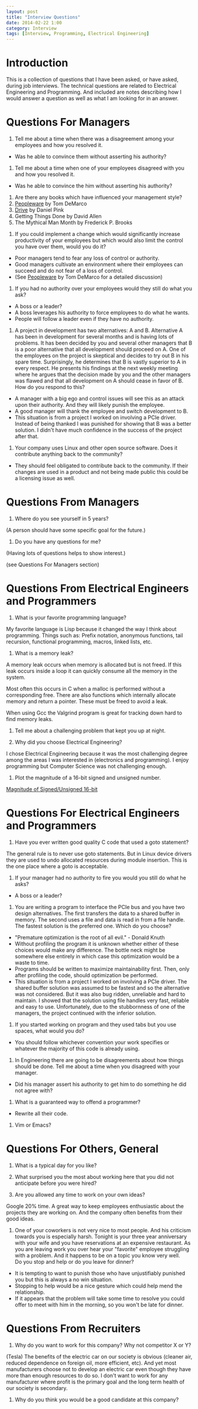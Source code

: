 ```yaml
---
layout: post
title: "Interview Questions"
date: 2014-02-22 1:00
category: Interview
tags: [Interview, Programming, Electrical Engineering]
---
```


# Introduction

This is a collection of questions that I have been asked, or have asked,
during job interviews.
The technical questions are related to Electrical Engineering and Programming.
And included are notes describing how I would answer a question as
well as what I am looking for in an answer.

# Questions For Managers

1. Tell me about a time when there was a disagreement among your employees
and how you resolved it.
  - Was he able to convince them without asserting his authority?

1. Tell me about a time when one of your employees disagreed with you
and how you resolved it.
  - Was he able to convince the him without asserting his authority?

1. Are there any books which have influenced your management style?
  1. [Peopleware][pw] by Tom DeMarco
  1. [Drive][drv] by Daniel Pink
  1. Getting Things Done by David Allen
  1. The Mythical Man Month by Frederick P. Brooks

  [pw]: http://books.google.com/books?id=TVQUAAAAQBAJ
  [drv]: http://books.google.com/books?id=A-agLi2ldB4C

1. If you could implement a change which would significantly increase
productivity of your employees but which would also limit the control
you have over them, would you do it?
  - Poor managers tend to fear any loss of control or authority.
  - Good managers cultivate an environment where their employees can
    succeed and do not fear of a loss of control.
  - (See [Peopleware][pw] by Tom DeMarco for a detailed discussion)

1. If you had no authority over your employees would they still do what
you ask?
  - A boss or a leader?
  - A boss leverages his authority to force employees to do what he wants.
  - People will follow a leader even if they have no authority.

1. A project in development has two alternatives: A and B.
Alternative A has been in development for several months and is having
lots of problems.  It has been decided by you and several other
managers that B is a poor alternative that all development should proceed on A.
One of the employees on the project is skeptical and decides to try out
B in his spare time.
Surprisingly, he determines that B is vastly superior to A in every respect.
He presents his findings at the next weekly meeting
where he argues that the decision made by you and the other
managers was flawed and that all development on A should
cease in favor of B.<br>
How do you respond to this?
  - A manager with a big ego and control issues will see this as an attack
    upon their authority.  And they will likely punish the employee.
  - A good manager will thank the employee and switch development to B.
  - This situation is from a project I worked on involving a PCIe driver.
    Instead of being thanked I was punished for showing that B was a better
    solution.  I didn't have much confidence in the success of the project
    after that.

1. Your company uses Linux and other open source software.
Does it contribute anything back to the community?
  - They should feel obligated to contribute back to the community.
  If their changes are used in a product and not being made public this
  could be a licensing issue as well.

# Questions From Managers

1. Where do you see yourself in 5 years?

  (A person should have some specific goal for the future.)

1. Do you have any questions for me?

  (Having lots of questions helps to show interest.)

  (see Questions For Managers section)

# Questions From Electrical Engineers and Programmers

1. What is your favorite programming language?

  My favorite language is Lisp because it changed the way I think
  about programming.
  Things such as: Prefix notation, anonymous functions, tail recursion,
  functional programming, macros, linked lists, etc.

1. What is a memory leak?

  A memory leak occurs when memory is allocated but is not freed.
  If this leak occurs inside a loop it can quickly consume all the
  memory in the system.

  Most often this occurs in C when a malloc is performed without a
  corresponding free.  There are also functions which internally
  allocate memory and return a pointer.  These must be freed to avoid
  a leak.

  When using Gcc the Valgrind program is great for tracking down
  hard to find memory leaks.

1. Tell me about a challenging problem that kept you up at night.

1. Why did you choose Electrical Engineering?

  I chose Electrical Engineering because it was the most challenging
  degree among the areas I was interested in (electronics and programming).
  I enjoy programming but Computer Science was not challenging enough.

1. Plot the magnitude of a 16-bit signed and unsigned number.

[Magnitude of Signed/Unsigned 16-bit](/programming/2014/01/17/sign_magnitude.html)

# Questions For Electrical Engineers and Programmers

1. Have you ever written good quality C code that used a goto statement?

  The general rule is to never use goto statements.
  But in Linux device drivers they are used to undo allocated resources
  during module insertion.
  This is the one place where a goto is acceptable.

1. If your manager had no authority to fire you would you still do what he
asks?
  - A boss or a leader?

1. You are writing a program to interface the PCIe bus and you have two
design alternatives.  The first transfers the data to a shared
buffer in memory.  The second uses a file and data is read in from a
file handle.  The fastest solution is the preferred one.  Which do you choose?
  - "Premature optimization is the root of all evil." - Donald Knuth
  - Without profiling the program it is unknown whether either of these
  choices would make any difference.  The bottle neck might be somewhere
  else entirely in which case this optimization would be a waste to time.
  - Programs should be written to maximize maintainability first.
  Then, only after profiling the code, should optimization be performed.
  - This situation is from a project I worked on involving a PCIe driver.
  The shared buffer solution was assumed to be fastest and so the alternative
  was not considered.  But it was also bug ridden,
  unreliable and hard to maintain.  I showed that the solution using
  file handles very fast, reliable and easy to use.
  Unfortunately, due to the stubbornness of one of the managers, the project
  continued with the inferior solution.

1. If you started working on program and they used tabs but you use spaces,
what would you do?
  - You should follow whichever convention your work specifies or whatever
  the majority of this code is already using.
  
1. In Engineering there are going to be disagreements about how things
should be done.  Tell me about a time when you disagreed with your
manager.
  - Did his manager assert his authority to get him to do something he
  did not agree with?

1. What is a guaranteed way to offend a programmer?
  - Rewrite all their code.

1. Vim or Emacs?

# Questions For Others, General

1. What is a typical day for you like?

1. What surprised you the most about working here that you did
not anticipate before you were hired?

1. Are you allowed any time to work on your own ideas?

  Google 20% time.  A great way to keep employees enthusiastic
  about the projects they are working on.  And the company often
  benefits from their good ideas.

1. One of your coworkers is not very nice to most people.
And his criticism towards you is especially harsh.
Tonight is your three year anniversary with your wife and you have
reservations at an expensive restaurant.
As you are leaving work you over hear your "favorite" employee struggling
with a problem.  And it happens to be on a topic you know very well.<br>
Do you stop and help or do you leave for dinner?
  - It is tempting to want to punish those who have unjustifiably punished you
  but this is always a no win situation.
  - Stopping to help would be a nice gesture which could help mend the
  relationship.
  - If it appears that the problem will take some time to resolve you could
  offer to meet with him in the morning, so you won't be late for dinner.

# Questions From Recruiters

1. Why do you want to work for this company?  Why not competitor X or Y?

  (Tesla)
  The benefits of the electric car on our society is obvious
  (cleaner air, reduced dependence on foreign oil,  more efficient, etc).
  And yet most manufacturers choose not to develop an electric car even though
  they have more than enough resources to do so.
  I don't want to work for any manufacturer where profit is the primary
  goal and the long term health of our society is secondary.

1. Why do you think you would be a good candidate at this company?

